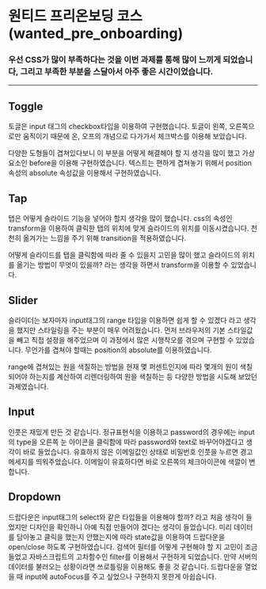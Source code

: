 # 원티드 프리온보딩 코스(wanted_pre_onboarding)

### 우선 CSS가 많이 부족하다는 것을 이번 과제를 통해 많이 느끼게 되었습니다, 그리고 부족한 부분을 스달아서 아주 좋은 시간이었습니다.

---

## Toggle

토글은 input 태그의 checkbox타입을 이용하여 구현했습니다. 토글이 왼쪽, 오른쪽으로만 움직이기 때문에 온, 오프의 개념으로 다가가서 체크박스를 이용해 보았습니다.

다양한 도형들이 겹쳐있다보니 이 부분을 어떻게 해결해야 할 지 생각을 많이 했고 가상 요소인 before을 이용해 구현하였습니다. 텍스트는 편하게 겹쳐놓기 위해서 position 속성의 absolute 속성값을 이용해서 구현하였습니다.

## Tap

탭은 어떻게 슬라이드 기능을 넣어야 할지 생각을 많이 했습니다. css의 속성인 transform을 이용하여 클릭한 탭의 위치에 맞게 슬라이드의 위치를 이동시켰습니다. 천천히 옮겨가는 느낌을 주기 위해 transition을 적용하였습니다.

어떻게 슬라이드를 탭을 클릭함에 따라 줄 수 있을지 고민을 많이 했고 슬라이드의 위치를 옮기는 방법이 무엇이 있을까? 라는 생각을 하면서 transform을 이용할 수 있었습니다.

## Slider

슬라이더는 보자마자 input태그의 range 타입을 이용하면 쉽게 할 수 있겠다 라고 생각을 했지만 스타일링을 주는 부분이 매우 어려웠습니다. 먼저 브라우저의 기본 스타일값을 빼고 직접 설정을 해주었으며 이 과정에서 많은 시행착오를 겪으며 구현할 수 있었습니다. 무언가를 겹쳐야 할때는 position의 absolute를 이용하였습니다.

range에 겹쳐있는 원을 색칠하는 방법을 현재 몇 퍼센트인지에 따라 몇개의 원이 색칠되어야 하는지를 계산하여 리렌더링하여 원을 색칠하는 등 다양한 방법을 시도해 보았던 과제였습니다.

## Input

인풋은 재밌게 만든 것 같습니다. 정규표현식을 이용하고 password의 경우에는 input의 type을 오른쪽 눈 아이콘을 클릭함에 따라 password와 text로 바꾸어야겠다고 생각이 바로 들었습니다. 유효하지 않은 이메일값인 상태로 비밀번호 인풋을 누르면 경고 메세지를 띄워주었습니다. 이메일이 유효하다면 바로 오른쪽의 체크아이콘에 색깔이 변합니다.

## Dropdown

드랍다운은 input태그의 select와 같은 타입들을 이용해야 할까? 라고 처음 생각이 들었지만 디자인을 확인하니 아예 직접 만들어야 겠다는 생각이 들었습니다. 미리 데이터를 담아놓고 클릭을 했는지 안했는지에 따라 state값을 이용하여 드랍다운을 open/close 하도록 구현하였습니다. 검색어 필터를 어떻게 구현해야 할 지 고민이 조금 들었고 자바스크립트의 고차함수인 filter를 이용해서 구현하게 되었습니다. 만약 서버의 데이터를 불러오는 상황이라면 쓰로틀링을 이용해도 좋을 것 같습니다. 드랍다운을 열었을 때 input에 autoFocus를 주고 싶었으나 구현하지 못한게 아쉽습니다.
